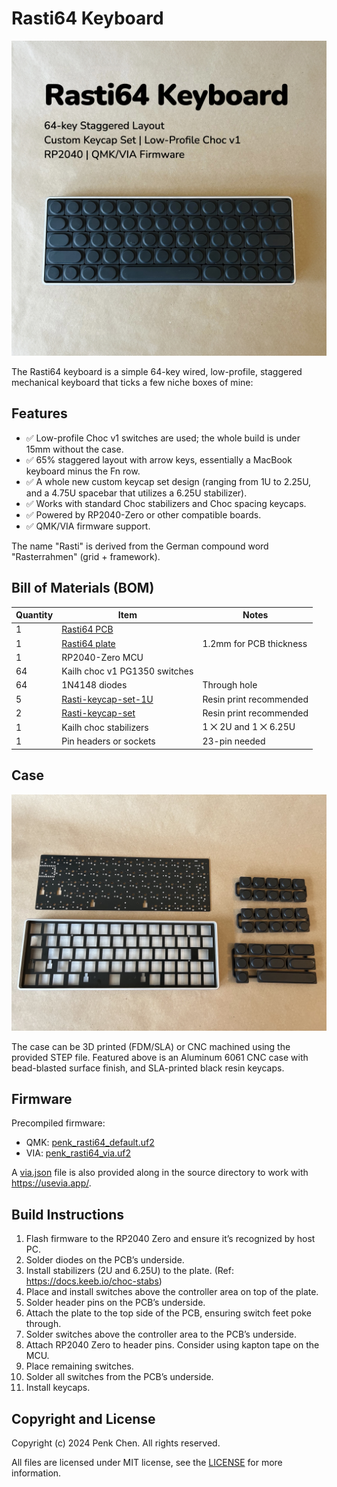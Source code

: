 # Rasti64 Keyboard

![](images/rasti64-heroshot.jpg)

The Rasti64 keyboard is a simple 64-key wired, low-profile, staggered mechanical keyboard that ticks a few niche boxes of mine:

## Features

- ✅ Low-profile Choc v1 switches are used; the whole build is under 15mm without the case.
- ✅ 65% staggered layout with arrow keys, essentially a MacBook keyboard minus the Fn row.
- ✅ A whole new custom keycap set design (ranging from 1U to 2.25U, and a 4.75U spacebar that utilizes a 6.25U stabilizer).
- ✅ Works with standard Choc stabilizers and Choc spacing keycaps.
- ✅ Powered by RP2040-Zero or other compatible boards.
- ✅ QMK/VIA firmware support.

The name "Rasti" is derived from the German compound word "Rasterrahmen" (grid + framework).

## Bill of Materials (BOM)

Quantity | Item | Notes
--- | --- | ---
1 | [Rasti64 PCB](gerbers/Gerbers-rasti64-rp2040-zero.zip)
1 | [Rasti64 plate](plate/Gerbers-rasti64-plate.zip) | 1.2mm for PCB thickness
1 | RP2040-Zero MCU 
64 | Kailh choc v1 PG1350 switches 
64 | 1N4148 diodes | Through hole
5 | [Rasti-keycap-set-1U](keycaps/Rasti-keycap-set-1U-v1.3.stl) | Resin print recommended 
2 | [Rasti-keycap-set](keycaps/Rasti-keycap-set-V1.4.stl) | Resin print recommended 
1 | Kailh choc stabilizers | 1 ⨉ 2U and 1 ⨉ 6.25U 
1 | Pin headers or sockets | 23-pin needed 

## Case 

![](images/rasti64-bom.jpg)

The case can be 3D printed (FDM/SLA) or CNC machined using the provided STEP file. Featured above is an Aluminum 6061 CNC case with bead-blasted surface finish, and SLA-printed black resin keycaps.

## Firmware 

Precompiled firmware:

- QMK: [penk_rasti64_default.uf2](firmware/penk_rasti64_default.uf2)
- VIA: [penk_rasti64_via.uf2](firmware/penk_rasti64_via.uf2)

A [via.json](QMK/via.json) file is also provided along in the source directory to work with https://usevia.app/. 

## Build Instructions 

1.	Flash firmware to the RP2040 Zero and ensure it’s recognized by host PC.
2.	Solder diodes on the PCB’s underside.
3.	Install stabilizers (2U and 6.25U) to the plate. (Ref: https://docs.keeb.io/choc-stabs)
4.	Place and install switches above the controller area on top of the plate.
5.	Solder header pins on the PCB’s underside.
6.	Attach the plate to the top side of the PCB, ensuring switch feet poke through.
7.	Solder switches above the controller area to the PCB’s underside.
8.	Attach RP2040 Zero to header pins. Consider using kapton tape on the MCU.
9.	Place remaining switches.
10.	Solder all switches from the PCB’s underside.
11. Install keycaps.

## Copyright and License
Copyright (c) 2024 Penk Chen. All rights reserved.

All files are licensed under MIT license, see the [LICENSE](LICENSE) for more information.
